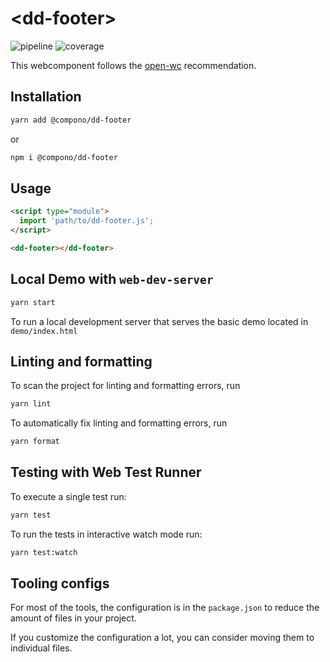 <!--
SPDX-FileCopyrightText: 2022 Digital Dasein <https://digital-dasein.gitlab.io/>
SPDX-FileCopyrightText: 2022 Gerben Peeters <gerben@digitaldasein.org>
SPDX-FileCopyrightText: 2022 Senne Van Baelen <senne@digitaldasein.org>

SPDX-License-Identifier: MIT
-->

# \<dd-footer>

![pipeline](https://gitlab.com/digital-dasein/software/javascript/compono/badges/main/pipeline.svg?job=build_dd_footer&key_text=build)
![coverage](https://gitlab.com/digital-dasein/software/javascript/compono/badges/main/coverage.svg?job=test_dd_footer)

This webcomponent follows the [open-wc](https://github.com/open-wc/open-wc) recommendation.

## Installation

```bash
yarn add @compono/dd-footer
```
or

```bash
npm i @compono/dd-footer
```

## Usage

```html
<script type="module">
  import 'path/to/dd-footer.js';
</script>

<dd-footer></dd-footer>
```

## Local Demo with `web-dev-server`

```bash
yarn start
```

To run a local development server that serves the basic demo located in 
`demo/index.html`

## Linting and formatting

To scan the project for linting and formatting errors, run

```bash
yarn lint
```

To automatically fix linting and formatting errors, run

```bash
yarn format
```

## Testing with Web Test Runner

To execute a single test run:

```bash
yarn test
```

To run the tests in interactive watch mode run:

```bash
yarn test:watch
```


## Tooling configs

For most of the tools, the configuration is in the `package.json` to reduce the amount of files in your project.

If you customize the configuration a lot, you can consider moving them to 
individual files.
